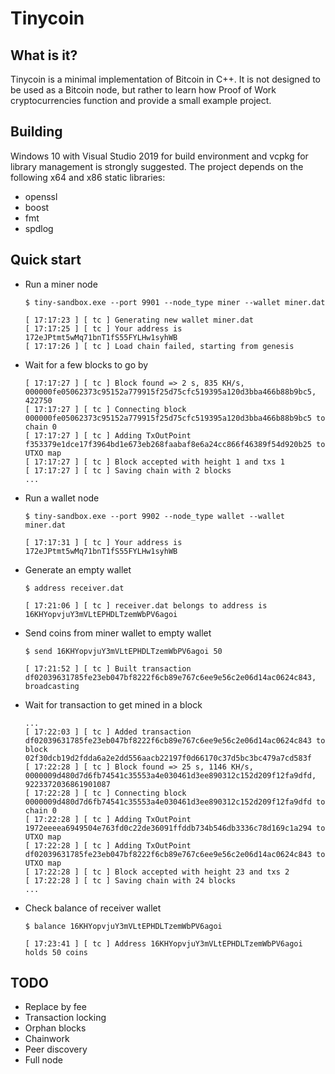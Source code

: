 # Tinycoin

## What is it?

Tinycoin is a minimal implementation of Bitcoin in C++. It is not designed to be used as a Bitcoin node, but rather to learn how Proof of Work cryptocurrencies function and provide a small example project. 

## Building

Windows 10 with Visual Studio 2019 for build environment and vcpkg for library management is strongly suggested. The project depends on the following x64 and x86 static libraries: 

- openssl
- boost
- fmt
- spdlog

## Quick start

- Run a miner node
  ```
  $ tiny-sandbox.exe --port 9901 --node_type miner --wallet miner.dat
  
  [ 17:17:23 ] [ tc ] Generating new wallet miner.dat
  [ 17:17:25 ] [ tc ] Your address is 172eJPtmt5wMq71bnT1fS55FYLHw1syhWB
  [ 17:17:26 ] [ tc ] Load chain failed, starting from genesis
  ```
- Wait for a few blocks to go by
  ```
  [ 17:17:27 ] [ tc ] Block found => 2 s, 835 KH/s, 000000fe05062373c95152a779915f25d75cfc519395a120d3bba466b88b9bc5, 422750
  [ 17:17:27 ] [ tc ] Connecting block 000000fe05062373c95152a779915f25d75cfc519395a120d3bba466b88b9bc5 to chain 0
  [ 17:17:27 ] [ tc ] Adding TxOutPoint f353379e1dce17f3964bd1e673eb268faabaf8e6a24cc866f46389f54d920b25 to UTXO map
  [ 17:17:27 ] [ tc ] Block accepted with height 1 and txs 1
  [ 17:17:27 ] [ tc ] Saving chain with 2 blocks
  ...
  ```
- Run a wallet node
  ```
  $ tiny-sandbox.exe --port 9902 --node_type wallet --wallet miner.dat
  
  [ 17:17:31 ] [ tc ] Your address is 172eJPtmt5wMq71bnT1fS55FYLHw1syhWB
  ```
- Generate an empty wallet
  ```
  $ address receiver.dat

  [ 17:21:06 ] [ tc ] receiver.dat belongs to address is 16KHYopvjuY3mVLtEPHDLTzemWbPV6agoi
  ```
- Send coins from miner wallet to empty wallet
  ```
  $ send 16KHYopvjuY3mVLtEPHDLTzemWbPV6agoi 50
  
  [ 17:21:52 ] [ tc ] Built transaction df02039631785fe23eb047bf8222f6cb89e767c6ee9e56c2e06d14ac0624c843, broadcasting
  ```
- Wait for transaction to get mined in a block
  ```
  ...
  [ 17:22:03 ] [ tc ] Added transaction df02039631785fe23eb047bf8222f6cb89e767c6ee9e56c2e06d14ac0624c843 to block 02f30dcb19d2fdda6a2e2dd556aacb22197f0d66170c37d5bc3bc479a7cd583f
  [ 17:22:28 ] [ tc ] Block found => 25 s, 1146 KH/s, 0000009d480d7d6fb74541c35553a4e030461d3ee890312c152d209f12fa9dfd, 9223372036861901087
  [ 17:22:28 ] [ tc ] Connecting block 0000009d480d7d6fb74541c35553a4e030461d3ee890312c152d209f12fa9dfd to chain 0
  [ 17:22:28 ] [ tc ] Adding TxOutPoint 1972eeeea6949504e763fd0c22de36091ffddb734b546db3336c78d169c1a294 to UTXO map
  [ 17:22:28 ] [ tc ] Adding TxOutPoint df02039631785fe23eb047bf8222f6cb89e767c6ee9e56c2e06d14ac0624c843 to UTXO map
  [ 17:22:28 ] [ tc ] Block accepted with height 23 and txs 2
  [ 17:22:28 ] [ tc ] Saving chain with 24 blocks
  ...
  ```
- Check balance of receiver wallet
  ```
  $ balance 16KHYopvjuY3mVLtEPHDLTzemWbPV6agoi

  [ 17:23:41 ] [ tc ] Address 16KHYopvjuY3mVLtEPHDLTzemWbPV6agoi holds 50 coins
  ```

## TODO

- Replace by fee
- Transaction locking
- Orphan blocks
- Chainwork
- Peer discovery
- Full node